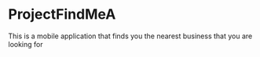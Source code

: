 # ProjectFindMeA
This is a mobile application that finds you the nearest business that you are looking for
